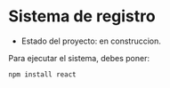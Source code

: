 <h1> Sistema de registro</h1>

- Estado del proyecto: en construccion.

Para ejecutar el sistema, debes poner:

``` npm install react ```
